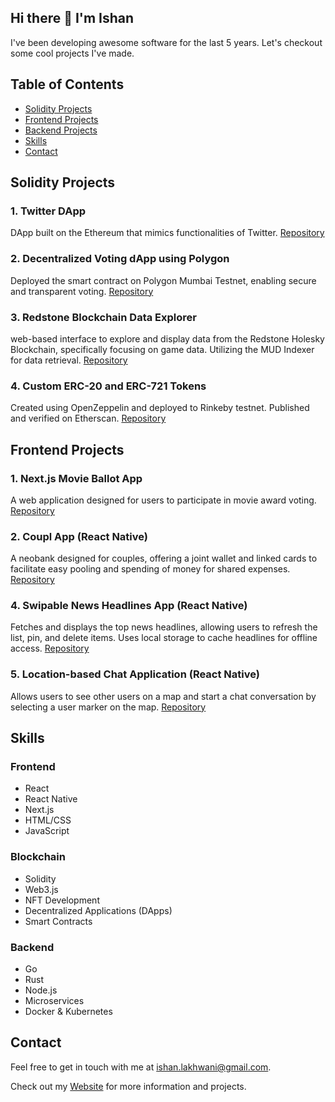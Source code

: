 ## Hi there 👋 I'm Ishan

I've been developing awesome software for the last 5 years. Let's checkout some cool projects I've made.

## Table of Contents
- [Solidity Projects](#solidity-projects)
- [Frontend Projects](#frontend-projects)
- [Backend Projects](#backend-projects)
- [Skills](#skills)
- [Contact](#contact)

## Solidity Projects

### 1. Twitter DApp
DApp built on the Ethereum that mimics functionalities of Twitter.
[Repository](https://github.com/bluntbrain/twitter-dapp-with-smart-contracts)

### 2. Decentralized Voting dApp using Polygon
Deployed the smart contract on Polygon Mumbai Testnet, enabling secure and transparent voting.
[Repository](https://github.com/bluntbrain/voting-app-eth-india)

### 3. Redstone Blockchain Data Explorer
web-based interface to explore and display data from the Redstone Holesky Blockchain, specifically focusing on game data. Utilizing the MUD Indexer for data retrieval.
[Repository](https://github.com/bluntbrain/redstone-blockchain-data-explorer)

### 4. Custom ERC-20 and ERC-721 Tokens
Created using OpenZeppelin and deployed to Rinkeby testnet. Published and verified on Etherscan.
[Repository](https://github.com/bluntbrain/custom-ERC20-token)

## Frontend Projects

### 1. Next.js Movie Ballot App
A web application designed for users to participate in movie award voting.
[Repository](https://github.com/ishanlakhwani/nextjs-movie-ballot-app)

### 2. Coupl App (React Native)
A neobank designed for couples, offering a joint wallet and linked cards to facilitate easy pooling and spending of money for shared expenses.
[Repository](https://www.coupl.money/)

### 4. Swipable News Headlines App (React Native)
Fetches and displays the top news headlines, allowing users to refresh the list, pin, and delete items. Uses local storage to cache headlines for offline access.
[Repository](https://github.com/bluntbrain/swipeable-news-app)

### 5. Location-based Chat Application (React Native)
Allows users to see other users on a map and start a chat conversation by selecting a user marker on the map.
[Repository](https://github.com/bluntbrain/react-native-messenger-library)


## Skills

### Frontend
- React
- React Native
- Next.js
- HTML/CSS
- JavaScript

### Blockchain
- Solidity
- Web3.js
- NFT Development
- Decentralized Applications (DApps)
- Smart Contracts

### Backend
- Go
- Rust
- Node.js
- Microservices
- Docker & Kubernetes

## Contact

Feel free to get in touch with me at ishan.lakhwani@gmail.com.

Check out my [Website](https://www.ishanlakhwani.com) for more information and projects.
